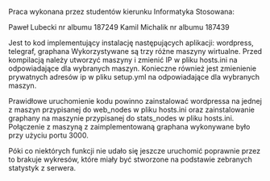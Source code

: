 Praca wykonana przez studentów kierunku Informatyka Stosowana: 

Paweł Lubecki nr albumu 187249
Kamil Michalik nr albumu 187439

Jest to kod implementujący instalację następujących aplikacji: wordpress, telegraf, graphana
Wykorzystywane są trzy różne maszyny wirtualne. Przed kompilacją należy utworzyć maszyny i zmienić IP w pliku hosts.ini na odpowiadające dla wybranych maszyn.
Konieczne również jest zmienienie prywatnych adresów ip w pliku setup.yml na odpowiadające dla wybranych maszyn.

Prawidłowe uruchomienie kodu powinno zainstalować wordpressa na jednej z maszyn przypisanej do web_nodes w pliku hosts.ini oraz zainstalowanie graphany na maszynie
przypisanej do stats_nodes w pliku hosts.ini.
Połączenie z maszyną z zaimplementowaną graphana wykonywane było przy użyciu portu 3000.

Póki co niektórych funkcji nie udało się jeszcze uruchomić poprawnie przez to brakuje wykresów, które miały być stworzone
na podstawie zebranych statystyk z serwera.   
